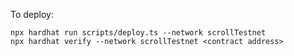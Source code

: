 To deploy:
```shell
npx hardhat run scripts/deploy.ts --network scrollTestnet
npx hardhat verify --network scrollTestnet <contract address>
```